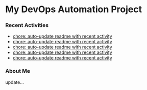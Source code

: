 # My DevOps Automation Project

### Recent Activities
<!-- activity:START -->
- [chore: auto-update readme with recent activity](https://github.com/kaigiii/mybowling-app/commit/302f2d1c5f63695cc9d904f6738f5d2c6afe2ec4)
- [chore: auto-update readme with recent activity](https://github.com/kaigiii/mybowling-app/commit/138f0dfbc37a4a18fbf40d386c48ef5f8e657f71)
- [chore: auto-update readme with recent activity](https://github.com/kaigiii/mybowling-app/commit/1e24f583ae01f1ab670415093e452fd3c905bb4c)
- [chore: auto-update readme with recent activity](https://github.com/kaigiii/mybowling-app/commit/293af4efa3afa240c6547a52b76acb694b2f74ba)
- [chore: auto-update readme with recent activity](https://github.com/kaigiii/mybowling-app/commit/e64e158f6d498c4c33b456f031d4d95d376521b9)
<!-- activity:END -->

### About Me
<!-- MYLINKS:START -->
<!-- MYLINKS:END -->

update...
